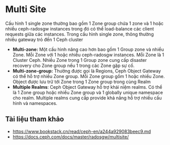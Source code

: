 # Multi Site

Cấu hình 1 single zone thường bao gồm 1 Zone group chứa 1 zone và 1 hoặc nhiểu ceph-radosgw instances trong đó có thể load-balance các client requests giữa các instances. Trong cấu hình single zone, thông thường nhiều gateway trỏ đến 1 Ceph cluster

- **Multi-zone:** Một cấu hình nâng cao hơn bao gồm 1 Group zone và nhiểu Zone. Mỗi Zone với 1 hoặc nhiều ceph-radosgw instances. Mỗi Zone là 1 Cluster Ceph. Nhiều Zone trong 1 Group zone cung cấp disaster recovery cho Zone group nếu 1 trong các Zone gặp sự cố.
- **Multi-zone-group:** Thường được gọi là Regions, Ceph Object Gateway có thể hỗ trợ nhiều Zone group. Mỗi Zone group gồm 1 hoặc nhiều Zone. Object được lưu trữ tới Zone trong 1 Zone group trong cùng Realm
- **Multiple Realms**: Ceph Object Gateway hỗ trợ khái niệm realms. Có thể là 1 Zone group hoặc nhiều Zone group và 1 globally unique namespace cho realm. Multiple realms cung cấp provide khả năng hỗ trợ nhiều cấu hình và namespaces.

## Tài liệu tham khảo
- https://www.bookstack.cn/read/ceph-en/a244a929083beec9.md
- https://docs.ceph.com/docs/master/radosgw/multisite/

